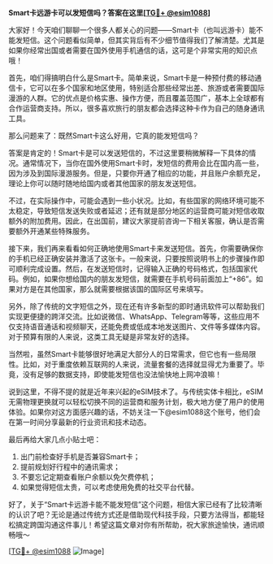 **Smart卡远游卡可以发短信吗？答案在这里[[TG💪+ @esim1088](https://t.me/s/esim1088)]**

大家好！今天咱们聊聊一个很多人都关心的问题——Smart卡（也叫远游卡）能不能发短信。这个问题看似简单，但其实背后有不少细节值得我们了解清楚。尤其是如果你经常出国或者需要在国外使用手机通信的话，这可是个非常实用的知识点哦！

首先，咱们得搞明白什么是Smart卡。简单来说，Smart卡是一种预付费的移动通信卡，它可以在多个国家和地区使用，特别适合那些经常出差、旅游或者需要国际漫游的人群。它的优点是价格实惠、操作方便，而且覆盖范围广，基本上全球都有合作运营商支持。所以，很多喜欢旅行的朋友都会选择这种卡作为自己的随身通讯工具。

那么问题来了：既然Smart卡这么好用，它真的能发短信吗？

答案是肯定的！Smart卡是可以发送短信的，不过这里要稍微解释一下具体的情况。通常情况下，当你在国外使用Smart卡时，发短信的费用会比在国内高一些，因为涉及到国际漫游服务。但是，只要你开通了相应的功能，并且账户余额充足，理论上你可以随时随地给国内或者其他国家的朋友发送短信。

不过，在实际操作中，可能会遇到一些小状况。比如，有些国家的网络环境可能不太稳定，导致短信发送失败或者延迟；还有就是部分地区的运营商可能对短信收取额外的附加费用。因此，在出国前，建议大家提前咨询一下相关客服，确认是否需要额外开通某些特殊服务。

接下来，我们再来看看如何正确地使用Smart卡来发送短信。首先，你需要确保你的手机已经正确安装并激活了这张卡。一般来说，只要按照说明书上的步骤操作即可顺利完成设置。然后，在发送短信时，记得输入正确的号码格式，包括国家代码。例如，如果你想给国内的朋友发短信，就需要在手机号码前面加上“+86”。如果对方是在其他国家，那么就需要根据该国的国际区号来填写。

另外，除了传统的文字短信之外，现在还有许多新型的即时通讯软件可以帮助我们实现更便捷的跨洋交流。比如说微信、WhatsApp、Telegram等等，这些应用不仅支持语音通话和视频聊天，还能免费或低成本地发送图片、文件等多媒体内容。对于预算有限的人来说，这类工具无疑是非常友好的选择。

当然啦，虽然Smart卡能够很好地满足大部分人的日常需求，但它也有一些局限性。比如，对于重度依赖互联网的人来说，流量套餐的选择就显得尤为重要了。毕竟，没有足够的数据支持，即使能发短信也没法愉快地上网冲浪嘛！

说到这里，不得不提的就是近年来兴起的eSIM技术了。与传统实体卡相比，eSIM无需物理更换就可以轻松切换不同的运营商和服务计划，极大地方便了用户的使用体验。如果你对这方面感兴趣的话，不妨关注一下@esim1088这个账号，他们会在第一时间分享最新的行业资讯和技术动态。

最后再给大家几点小贴士吧：
1. 出门前检查好手机是否兼容Smart卡；
2. 提前规划好行程中的通讯需求；
3. 不要忘记定期查看账户余额以免欠费停机；
4. 如果觉得短信太贵，可以考虑使用免费的社交平台代替。

好了，关于“Smart卡远游卡能不能发短信”这个问题，相信大家已经有了比较清晰的认识了吧？无论是通过传统方式还是借助现代科技手段，只要方法得当，都能轻松搞定跨国沟通这件事儿！希望这篇文章对你有所帮助，祝大家旅途愉快，通讯顺畅哦～

[[TG💪+ @esim1088](https://t.me/s/esim1088) ![Image](https://i.postimg.cc/4NQfJmqS/Snipaste-2025-05-13-00-14-12.png)]